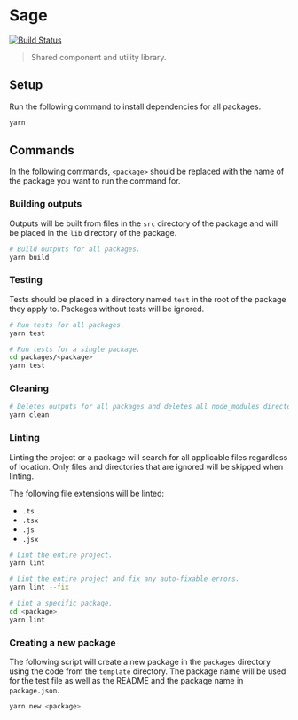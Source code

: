 # Sage

[![Build Status][build-badge]][repo]

> Shared component and utility library.

## Setup

Run the following command to install dependencies for all packages.

```sh
yarn
```

## Commands

In the following commands, `<package>` should be replaced with the name of the package you want to run the command for.

### Building outputs

Outputs will be built from files in the `src` directory of the package and will be placed in the `lib` directory of the package.

```sh
# Build outputs for all packages.
yarn build
```

### Testing

Tests should be placed in a directory named `test` in the root of the package they apply to. Packages without tests will be ignored.

```sh
# Run tests for all packages.
yarn test

# Run tests for a single package.
cd packages/<package>
yarn test
```

### Cleaning

```sh
# Deletes outputs for all packages and deletes all node_modules directories.
yarn clean
```

### Linting

Linting the project or a package will search for all applicable files regardless of location. Only files and directories that are ignored will be skipped when linting.

The following file extensions will be linted:

- `.ts`
- `.tsx`
- `.js`
- `.jsx`

```sh
# Lint the entire project.
yarn lint

# Lint the entire project and fix any auto-fixable errors.
yarn lint --fix

# Lint a specific package.
cd <package>
yarn lint
```

### Creating a new package

The following script will create a new package in the `packages` directory using the code from the `template` directory. The package name will be used for the test file as well as the README and the package name in `package.json`.

```sh
yarn new <package>
```

[build-badge]: https://github.com/markypython/sage/workflows/Build/badge.svg
[repo]: https://github.com/markypython/sage/actions
